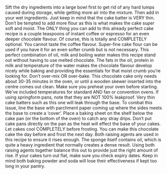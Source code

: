 Sift the dry ingredients into a large bowl first to get rid of any hard lumps caused during storage, while getting more air into the mixture.
Then add in your wet ingredients. Just keep in mind that the cake batter is VERY thin. Don’t be tempted to add more flour as this is what makes the cake super soft and moist.
The ONLY thing you can add to this already perfect cake recipe is a couple teaspoons of instant coffee or espresso for an even deeper chocolate flavour. Of course, this is totally and COMPLETELY optional. You cannot taste the coffee flavour.
Super-fine cake flour can be used if you have it for an even softer crumb but is not necessary.
This perfect combination of oil, milk and boiling water makes this recipe stand out without having to use melted chocolate. The fats in the oil, protein in milk and temperature of the water makes the chocolate flavour develop nicely while baking and providing the essentials for that moist crumb you’re looking for.
Don’t over-mix OR over-bake. This chocolate cake only needs about 30-35 minutes in the oven, or until a wooden skewer inserted into the centre comes out clean.
Make sure you preheat your oven before starting. We’ve included temperatures for standard AND fan or convention ovens.
If using springform pans, note that they are NOT 100% leakproof. Very thin cake batters such as this one will leak through the base. To combat this issue, line the base with parchment paper coming up where the sides meets the base to create a ‘cover’. Place a baking sheet on the shelf below the cake pan (or the bottom of the oven) to catch any stray drips. Don’t put cake pans directly on the pan as the heat will effect the base of your cakes.
Let cakes cool COMPLETELY before frosting. You can make this chocolate cake the day before and frost the next day.
Both raising agents are used in this recipe to ensure it rises enough. The sponge itself contains oil, which is quite a heavy ingredient that normally creates a dense result. Using both raising agents together balance this out to provide just the right amount of rise.
If your cakes turn out flat, make sure you check expiry dates. Keep in mind both baking powder and soda will lose their effectiveness if kept too long in your pantry.